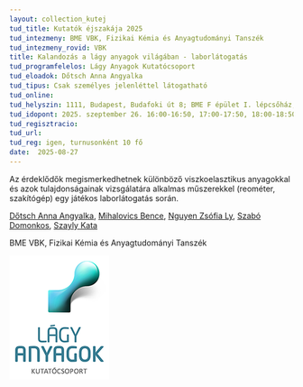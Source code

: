 ```yaml
---
layout: collection_kutej
tud_title: Kutatók éjszakája 2025
tud_intezmeny: BME VBK, Fizikai Kémia és Anyagtudományi Tanszék
tud_intezmeny_rovid: VBK
title: Kalandozás a lágy anyagok világában - laborlátogatás
tud_programfelelos: Lágy Anyagok Kutatócsoport
tud_eloadok: Dőtsch Anna Angyalka 
tud_tipus: Csak személyes jelenléttel látogatható
tud_online: 
tud_helyszin: 1111, Budapest, Budafoki út 8; BME F épület I. lépcsőház, magasföldszint
tud_idopont: 2025. szeptember 26. 16:00-16:50, 17:00-17:50, 18:00-18:50, 19:00-19:50
tud_regisztracio: 
tud_url: 
tud_reg: igen, turnusonként 10 fő
date:  2025-08-27
---
```


Az érdeklődők megismerkedhetnek különböző viszkoelasztikus anyagokkal és azok tulajdonságainak vizsgálatára alkalmas műszerekkel (reométer, szakítógép) egy játékos laborlátogatás során.

[Dőtsch Anna Angyalka](https://tudprog.bme.hu/kutatok_ejszakaja/profilok/dotsch_anna_angyalka),	[Mihalovics Bence](https://tudprog.bme.hu/kutatok_ejszakaja/profilok/mihalovics_bence),	[Nguyen Zsófia Ly](https://tudprog.bme.hu/kutatok_ejszakaja/profilok/nguyen_zsofia_ly),	[Szabó Domonkos](https://tudprog.bme.hu/kutatok_ejszakaja/profilok/szabo_domonkos),	[Szayly Kata](https://tudprog.bme.hu/kutatok_ejszakaja/profilok/szayly_kata)

BME VBK, Fizikai Kémia és Anyagtudományi Tanszék

![Kalandozás a lágy anyagok világában - laborlátogatás](../2025/images/kalandozas-a-lagy-anyagok-vilagaban-laborlatogatas.png)
